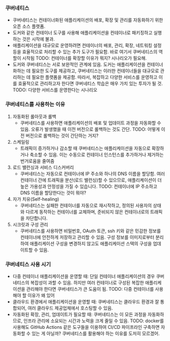 ### 쿠버네티스
- 쿠버네티스는 컨테이너화된 애플리케이션의 배포, 확장 및 관리를 자동화하기 위한 오픈 소스 플랫폼. 
- 도커와 같은 컨테이너 도구를 사용해 애플리케이션을 컨테이너로 패키징하고 실행하는 것은 시작에 불과. 
- 애플리케이션을 대규모로 운영하려면 컨테이너의 배포, 관리, 확장, 네트워킹 설정 등을 효율적으로 처리할 수 있는 추가 도구가 필요함. 바로 여기서 쿠버네티스의 역할이 시작됨
TODO: 컨테이너를 확장할  이유가 뭐지? 시나리오가 필요해.
- 도커와 쿠버네티스는 서로 보완적인 관계에 있음. 도커는 애플리케이션을 컨테이너화하는 데 필요한 도구를 제공하고, 쿠버네티스는 이러한 컨테이너들을 대규모로 관리하는 데 필요한 플랫폼을 제공함. 따라서, 복잡하고 다양한 서비스를 운영하고 이를 효율적으로 관리하고자 한다면 쿠버네티스 학습은 매우 가치 있는 투자가 될 것.
TODO: 다양한 서비스를 운영한다는 시나리오

### 쿠버네티스를 사용하는 이유
1. 자동화된 롤아웃과 롤백
   - 쿠버네티스를 사용하면 애플리케이션의 배포 및 업데이트 과정을 자동화할 수 있음. 오류가 발생했을 때 이전 버전으로 롤백하는 것도 간단.
   TODO: 어떻게 이전 버전으로 롤백하는 것이 간단하는 거지?
2. 스케일링
   - 트래픽이 증가하거나 감소할 때 쿠버네티스는 애플리케이션을 자동으로 확장하거나 축소할 수 있음. 이는 수동으로 컨테이너 인스턴스를 추가하거나 제거하는 번거로움을 줄여줌
3. 로드 밸런싱과 서비스 디스커버리
   - 쿠버네티스는 자동으로 컨테이너에 IP 주소와 하나의 DNS 이름을 할당함. 여러 컨테이너 간에 트래픽을 분산(로드 밸런싱)할 수 있으므로, 애플리케이션이 더 높은 가용성과 안정성을 가질 수 있습니다.
   TODO: 컨테이너에 IP 주소하고 DNS 이름을 할당한다는 것이 뭐야?
4. 자가 치유(Self-healing)
   - 쿠버네티스는 실패한 컨테이너를 자동으로 재시작하고, 정의된 사용자의 상태와 다르게 동작하는 컨테이너를 교체하며, 준비되지 않은 컨테이너로의 트래픽을 차단합니다.
5. 시크릿과 구성 관리
   - 쿠버네티스를 사용하면 비밀번호, OAuth 토큰, ssh 키와 같은 민감한 정보를 컨테이너에 안전하게 저장하고 관리할 수 있음. 구성 정보를 이미지로부터 분리하여 애플리케이션 구성을 변경하지 않고도 애플리케이션 스택의 구성을 업데이트할 수 있음.

### 쿠버네티스 사용 시기
- 다중 컨테이너 애플리케이션을 운영할 때: 단일 컨테이너 애플리케이션의 경우 쿠버네티스의 복잡성이 과할 수 있음. 하지만 여러 컨테이너로 구성된 복잡한 애플리케이션을 관리해야 한다면 쿠버네티스가 큰 도움이 됨.
TODO: 다중 컨테이너를 사용해야 할 이유가 왜 있어
- 클라우드 환경에서 애플리케이션을 운영할 때: 쿠버네티스는 클라우드 환경과 잘 통합되어, 여러 클라우드 제공업체에서 호스팅할 수 있음.
- 자동화된 확장, 관리, 업데이트가 필요할 때: 쿠버네티스는 이 모든 과정을 자동화하므로, 인프라 관리에 소요되는 시간과 노력을 크게 줄일 수 있음.
    TODO: docker를 사용해도 GitHub Actions 같은 도구들을 이용하여 CI/CD 파이프라인 구축하면 자동화할 수 있는 게 아닐까? 쿠버네티스를 활용해야 하는 이유를 도저히 모르겠어.
